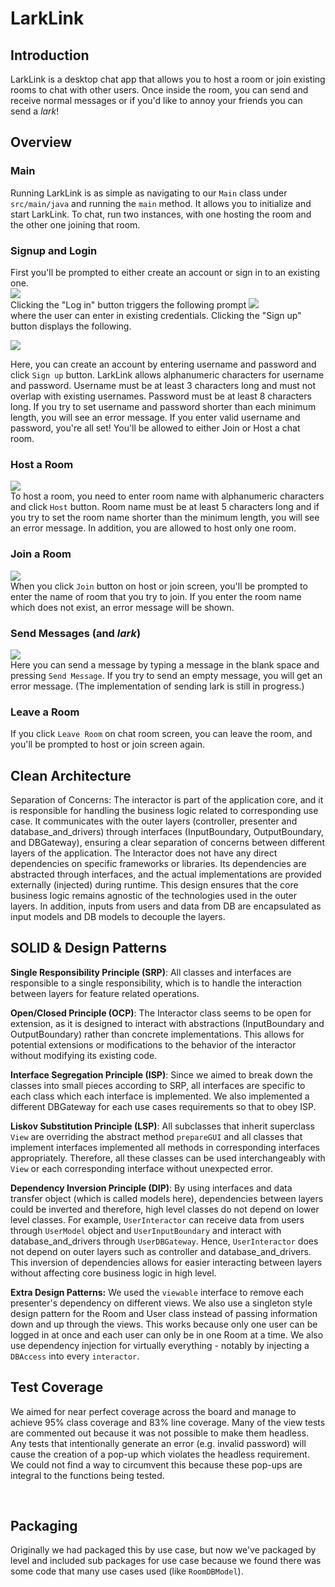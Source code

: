 # LarkLink
## Introduction
LarkLink is a desktop chat app that allows you to host a room or join existing rooms to chat with other users.
Once inside the room, you can send and receive normal messages or if you'd like to annoy your friends you can send a _lark_!

## Overview
### Main
Running LarkLink is as simple as navigating to our `Main` class under `src/main/java` and running the `main` method.
It allows you to initialize and start LarkLink. To chat, run two instances, with one hosting the room and the other one joining that room.
### Signup and Login
First you'll be prompted to either create an account or sign in to an existing one.<br>
![](images/Screenshots/signup_login.png)<br>
Clicking the "Log in" button triggers the following 
prompt
![](images/Screenshots/login.png)<br>
where the user can enter in existing credentials. Clicking the 
"Sign up" button displays the following.

![](images/Screenshots/signup.png)<br>

Here, you can create an account by entering username and password and click `Sign up` button. 
LarkLink allows alphanumeric characters for username and password. Username must be at least 3 characters long and
must not overlap with existing usernames. Password must be at least 8 characters long. 
If you try to set username and password shorter than each minimum length, you will see an error message.
If you enter valid username and password, you're all set! You'll be allowed to either Join or Host a chat room.
### Host a Room
![](images/Screenshots/host_or_join.png)<br>
To host a room, you need to enter room name with alphanumeric characters and click `Host` button. 
Room name must be at least 5 characters long and if you try to set the room name shorter than the minimum length, you will see an error message. 
In addition, you are allowed to host only one room. 
### Join a Room
![](images/Screenshots/join.png)<br>
When you click `Join` button on host or join screen, you'll be prompted to enter the name of room that you try to join. 
If you enter the room name which does not exist, an error message will be shown.
### Send Messages (and _lark_)
![](images/Screenshots/room_list.png)<br>
Here you can send a message by typing a message in the blank space and pressing `Send Message`. 
If you try to send an empty message, you will get an error message.
(The implementation of sending lark is still in progress.)
### Leave a Room
If you click `Leave Room` on chat room screen, you can leave the room, and you'll be prompted to host or join screen again.

## Clean Architecture
Separation of Concerns: 
The interactor is part of the application core, and it is responsible for handling the business logic related to corresponding use case. 
It communicates with the outer layers (controller, presenter and database_and_drivers) through interfaces (InputBoundary, OutputBoundary, and DBGateway), 
ensuring a clear separation of concerns between different layers of the application.
The Interactor does not have any direct dependencies on specific frameworks or libraries. 
Its dependencies are abstracted through interfaces, and the actual implementations are provided externally (injected) during runtime. 
This design ensures that the core business logic remains agnostic of the technologies used in the outer layers.
In addition, inputs from users and data from DB are encapsulated as input models and DB models to decouple the layers. 

## SOLID & Design Patterns
**Single Responsibility Principle (SRP)**: All classes and interfaces are responsible to a single responsibility, 
which is to handle the interaction between layers for feature related operations. 

**Open/Closed Principle (OCP)**: The Interactor class seems to be open for extension, 
as it is designed to interact with abstractions (InputBoundary and OutputBoundary) rather than concrete implementations. 
This allows for potential extensions or modifications to the behavior of the interactor without modifying its existing code.

**Interface Segregation Principle (ISP)**: Since we aimed to break down the classes into small pieces according to SRP, all interfaces are 
specific to each class which each interface is implemented. We also implemented a different DBGateway for each use cases requirements so that to obey ISP. 

**Liskov Substitution Principle (LSP)**: All subclasses that inherit superclass `View` are overriding the abstract method `prepareGUI`
and all classes that implement interfaces implemented all methods in corresponding interfaces appropriately. Therefore, all these classes
can be used interchangeably with `View` or each corresponding interface without unexpected error.

**Dependency Inversion Principle (DIP)**: By using interfaces and data transfer object (which is called models here), dependencies between 
layers could be inverted and therefore, high level classes do not depend on lower level classes. 
For example, `UserInteractor` can receive data from users through `UserModel` object and `UserInputBoundary` and interact with 
database_and_drivers through `UserDBGateway`. Hence, `UserInteractor` does not depend on outer layers such as controller and database_and_drivers.
This inversion of dependencies allows for easier interacting between layers without affecting core business logic in high level.

**Extra Design Patterns:** We used the `viewable` interface to remove each presenter's dependency on different views.
We also use a singleton style design pattern for the Room and User class instead of passing information down and up through the views.
This works because only one user can be logged in at once and each user can only be in one Room at a time.
We also use dependency injection for virtually everything - notably by injecting a `DBAccess` into every `interactor`.

## Test Coverage
We aimed for near perfect coverage across the board and manage to achieve 95% class coverage and 83% line coverage. Many of the 
view tests are commented out because it was not possible to make them headless. Any tests that intentionally generate an error 
(e.g. invalid password) will cause the creation of a pop-up which violates the headless requirement. We could not find a way to circumvent this because these pop-ups are integral to the functions being tested.

<br>

## Packaging
Originally we had packaged this by use case, but now we've packaged by level and included sub packages for use case because 
we found there was some code that many use cases used (like `RoomDBModel`).
